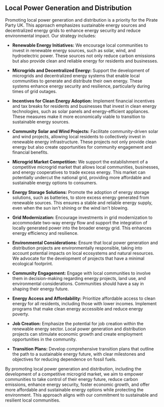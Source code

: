 ## Local Power Generation and Distribution

Promoting local power generation and distribution is a priority for the Pirate Party UK. This approach emphasizes sustainable energy sources and decentralized energy grids to enhance energy security and reduce environmental impact. Our strategy includes:

- **Renewable Energy Initiatives:** We encourage local communities to invest in renewable energy sources, such as solar, wind, and hydroelectric power. These sources not only reduce carbon emissions but also provide clean and reliable energy for residents and businesses.

- **Microgrids and Decentralized Energy:** Support the development of microgrids and decentralized energy systems that enable local communities to generate and distribute their own energy. These systems enhance energy security and resilience, particularly during times of grid outages.

- **Incentives for Clean Energy Adoption:** Implement financial incentives and tax breaks for residents and businesses that invest in clean energy technologies, such as solar panels and energy-efficient appliances. These measures make it more economically viable to transition to sustainable energy sources.

- **Community Solar and Wind Projects:** Facilitate community-driven solar and wind projects, allowing local residents to collectively invest in renewable energy infrastructure. These projects not only provide clean energy but also create opportunities for community engagement and financial benefits.

- **Microgrid Market Competition:** We support the establishment of a competitive microgrid market that allows local communities, businesses, and energy cooperatives to trade excess energy. This market can potentially undercut the national grid, providing more affordable and sustainable energy options to consumers.

- **Energy Storage Solutions:** Promote the adoption of energy storage solutions, such as batteries, to store excess energy generated from renewable sources. This ensures a stable and reliable energy supply, even when the sun isn't shining or the wind isn't blowing.

- **Grid Modernization:** Encourage investments in grid modernization to accommodate two-way energy flow and support the integration of locally generated power into the broader energy grid. This enhances energy efficiency and resilience.

- **Environmental Considerations:** Ensure that local power generation and distribution projects are environmentally responsible, taking into account potential impacts on local ecosystems and natural resources. We advocate for the development of projects that have a minimal ecological footprint.

- **Community Engagement:** Engage with local communities to involve them in decision-making regarding energy projects, land use, and environmental considerations. Communities should have a say in shaping their energy future.

- **Energy Access and Affordability:** Prioritize affordable access to clean energy for all residents, including those with lower incomes. Implement programs that make clean energy accessible and reduce energy poverty.

- **Job Creation:** Emphasize the potential for job creation within the renewable energy sector. Local power generation and distribution projects can stimulate economic growth and create employment opportunities in the community.

- **Transition Plans:** Develop comprehensive transition plans that outline the path to a sustainable energy future, with clear milestones and objectives for reducing dependence on fossil fuels.

By promoting local power generation and distribution, including the development of a competitive microgrid market, we aim to empower communities to take control of their energy future, reduce carbon emissions, enhance energy security, foster economic growth, and offer more affordable and sustainable energy options while protecting the environment. This approach aligns with our commitment to sustainable and resilient local communities.
